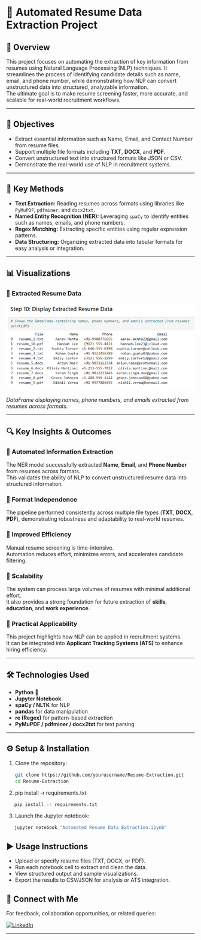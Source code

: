 # 🧠 Automated Resume Data Extraction Project

## 📘 Overview
This project focuses on automating the extraction of key information from resumes using Natural Language Processing (NLP) techniques. It streamlines the process of identifying candidate details such as name, email, and phone number, while demonstrating how NLP can convert unstructured data into structured, analyzable information.  
The ultimate goal is to make resume screening faster, more accurate, and scalable for real-world recruitment workflows.

---

## 🎯 Objectives
- Extract essential information such as Name, Email, and Contact Number from resume files.  
- Support multiple file formats including **TXT**, **DOCX**, and **PDF**.  
- Convert unstructured text into structured formats like JSON or CSV.  
- Demonstrate the real-world use of NLP in recruitment systems.  

---

## 🧩 Key Methods
- **Text Extraction:** Reading resumes across formats using libraries like `PyMuPDF`, `pdfminer`, and `docx2txt`.  
- **Named Entity Recognition (NER):** Leveraging `spaCy` to identify entities such as names, emails, and phone numbers.  
- **Regex Matching:** Extracting specific entities using regular expression patterns.  
- **Data Structuring:** Organizing extracted data into tabular formats for easy analysis or integration.  

---

## 📊 Visualizations

### 🧾 Extracted Resume Data
![Extracted Resume Data](images/Extracted%20Resume%20Data.png)

*DataFrame displaying names, phone numbers, and emails extracted from resumes across formats.*

---

## 🔍 Key Insights & Outcomes

### 🔹 Automated Information Extraction
The NER model successfully extracted **Name**, **Email**, and **Phone Number** from resumes across formats.  
This validates the ability of NLP to convert unstructured resume data into structured information.

### 🔹 Format Independence
The pipeline performed consistently across multiple file types (**TXT**, **DOCX**, **PDF**), demonstrating robustness and adaptability to real-world resumes.

### 🔹 Improved Efficiency
Manual resume screening is time-intensive.  
Automation reduces effort, minimizes errors, and accelerates candidate filtering.

### 🔹 Scalability
The system can process large volumes of resumes with minimal additional effort.  
It also provides a strong foundation for future extraction of **skills**, **education**, and **work experience**.

### 🔹 Practical Applicability
This project highlights how NLP can be applied in recruitment systems.  
It can be integrated into **Applicant Tracking Systems (ATS)** to enhance hiring efficiency.

---

## 🛠️ Technologies Used
- **Python** 🐍  
- **Jupyter Notebook**  
- **spaCy / NLTK** for NLP  
- **pandas** for data manipulation  
- **re (Regex)** for pattern-based extraction  
- **PyMuPDF / pdfminer / docx2txt** for text parsing  

---

## ⚙️ Setup & Installation

1. Clone the repository:
   ```bash
   git clone https://github.com/yourusername/Resume-Extraction.git
   cd Resume-Extraction

2. pip install -r requirements.txt
```bash
   pip install -r requirements.txt
```
3. Launch the Jupyter notebook:
```bash
   jupyter notebook "Automated Resume Data Extraction.ipynb"
```

## ▶️ **Usage Instructions**

- Upload or specify resume files (TXT, DOCX, or PDF).
- Run each notebook cell to extract and clean the data.
- View structured output and sample visualizations.
- Export the results to CSV/JSON for analysis or ATS integration.

## 🔗 **Connect with Me**

For feedback, collaboration opportunities, or related queries:

[![LinkedIn](https://img.shields.io/badge/LinkedIn-Profile-blue?logo=linkedin)](https://www.linkedin.com/in/indu-r-3a3767170/)

---
